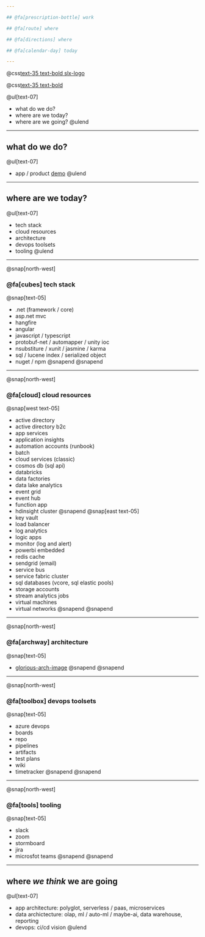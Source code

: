 ```yaml
---

## @fa[prescription-bottle] work

## @fa[route] where

## @fa[directions] where

## @fa[calendar-day] today

---
```


@css[text-35 text-bold slx-logo](supplylogix)

@css[text-35 text-bold](demo)

@ul[text-07]
- what do we do?
- where are we today?
- where are we going?
@ulend

---

## what do we do?
@ul[text-07]
- app / product [demo](https://qa.supplylogix.com)
@ulend

---

## where are we today?
@ul[text-07]
- tech stack
- cloud resources
- architecture
- devops toolsets
- tooling
@ulend

---

@snap[north-west]
### @fa[cubes] tech stack
@snap[text-05]
- .net (framework / core)
- asp.net mvc
- hangfire
- angular
- javascript / typescript
- protobuf-net / automapper / unity ioc
- nsubstiture / xunit / jasmine / karma
- sql / lucene index / serialized object
- nuget / npm
@snapend
@snapend

---

@snap[north-west]
### @fa[cloud] cloud resources
@snap[west text-05]
- active directory
- active directory b2c
- app services
- application insights
- automation accounts (runbook)
- batch
- cloud services (classic)
- cosmos db (sql api)
- databricks
- data factories
- data lake analytics
- event grid
- event hub
- function app
- hdinsight cluster
@snapend
@snap[east text-05]
- key vault
- load balancer
- log analytics
- logic apps
- monitor (log and alert)
- powerbi embedded
- redis cache
- sendgrid (email)
- service bus
- service fabric cluster
- sql databases (vcore, sql elastic pools)
- storage accounts
- stream analytics jobs
- virtual machines
- virtual networks
@snapend
@snapend

---

@snap[north-west]
### @fa[archway] architecture
@snap[text-05]
- [glorious-arch-image](https://dev.azure.com/supplylogix/Internal/_git/InterviewProject?path=%2Finterview-questions%2Fslx-architecture.pdf&version=GBmaster)
@snapend
@snapend

---

@snap[north-west]
### @fa[toolbox] devops toolsets
@snap[text-05]
- azure devops
- boards
- repo
- pipelines
- artifacts
- test plans
- wiki
- timetracker
@snapend
@snapend

---

@snap[north-west]
### @fa[tools] tooling
@snap[text-05]
- slack
- zoom
- stormboard
- jira
- microsfot teams
@snapend
@snapend

---

## where _we think_ we are going
@ul[text-07]
- app architecture: polyglot, serverless / paas, microservices
- data archictecture: olap, ml / auto-ml / maybe-ai, data warehouse, reporting
- devops: ci/cd vision
@ulend
